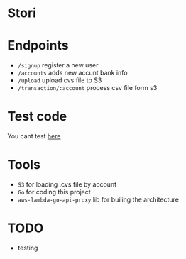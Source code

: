 # Stori

# Endpoints

* `/signup` register a new user
* `/accounts` adds new accunt bank info
* `/upload` upload cvs file to S3
* `/transaction/:account` process csv file form s3

# Test code

You cant test [here](http://165.227.68.59:3000/)

# Tools

* `S3` for loading .cvs file by account
* `Go` for coding this project
* `aws-lambda-go-api-proxy` lib for builing the architecture

# TODO

* testing
